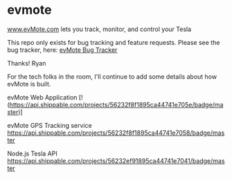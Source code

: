 # evmote
www.evMote.com lets you track, monitor, and control your Tesla

This repo only exists for bug tracking and feature requests.  Please see the bug tracker, here:
[evMote Bug Tracker](https://github.com/rsteckler/evmote/issues)

Thanks!
Ryan

For the tech folks in the room, I'll continue to add some details about how evMote is built.  

evMote Web Application
[!(https://api.shippable.com/projects/56232f8f1895ca44741e705e/badge/master)]

evMote GPS Tracking service
https://api.shippable.com/projects/56232f8f1895ca44741e7058/badge/master

Node.js Tesla API
https://api.shippable.com/projects/56232ef91895ca44741e7041/badge/master




